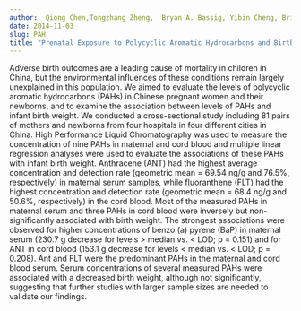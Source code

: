 ```yaml
---
author:  Qiong Chen,Tongzhang Zheng,  Bryan A. Bassig, Yibin Cheng, Brian Leaderer, Shaobin Lin, Theodore Holford, Jie Qiu, Yawei Zhang, Kunchong Shi, Yong Zhu, Jianjun Niu, Yonghong Li, Huan Guo, Xiaobin Hu, Yinlong Jin
date: 2014-11-03
slug: PAH
title: "Prenatal Exposure to Polycyclic Aromatic Hydrocarbons and Birth Weight in China"
---
```


Adverse birth outcomes are a leading cause of mortality in children in China, but the environmental influences of these conditions remain largely unexplained in this population. We aimed to evaluate the levels of polycyclic aromatic hydrocarbons (PAHs) in Chinese pregnant women and their newborns, and to examine the association between levels of PAHs and infant birth weight. We conducted a cross-sectional study including 81 pairs of mothers and newborns from four hospitals in four different cities in China. High Performance Liquid Chromatography was used to measure the concentration of nine PAHs in maternal and cord blood and multiple linear regression analyses were used to evaluate the associations of these PAHs with infant birth weight. Anthracene (ANT) had the highest average concentration and detection rate (geometric mean = 69.54 ng/g and 76.5%, respectively) in maternal serum samples, while fluoranthene (FLT) had the highest concentration and detection rate (geometric mean = 68.4 ng/g and 50.6%, respectively) in the cord blood. Most of the measured PAHs in maternal serum and three PAHs in cord blood were inversely but non-significantly associated with birth weight. The strongest associations were observed for higher concentrations of benzo (a) pyrene (BaP) in maternal serum (230.7 g decrease for levels > median vs. < LOD; p = 0.151) and for ANT in cord blood (153.1 g decrease for levels < median vs. < LOD; p = 0.208). Ant and FLT were the predominant PAHs in the maternal and cord blood serum. Serum concentrations of several measured PAHs were associated with a decreased birth weight, although not significantly, suggesting that further studies with larger sample sizes are needed to validate our findings.

